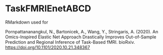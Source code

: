 # TaskFMRIEnetABCD
RMarkdown used for 

Pornpattananangkul, N., Bartonicek, A., Wang, Y., Stringaris, A. (2020). An Omics-Inspired Elastic Net Approach Drastically Improves Out-of-Sample Prediction and Regional Inference of Task-Based fMRI. bioRxiv.
https://doi.org/10.1101/2020.10.21.348367
